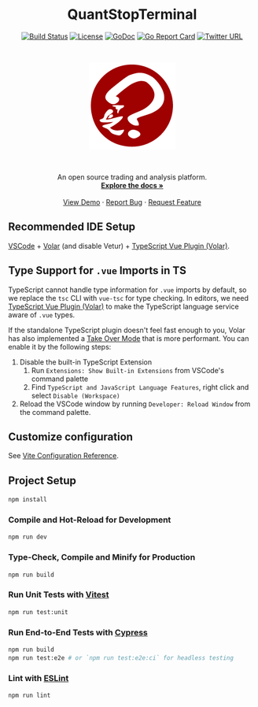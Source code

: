 <h1 align="center">QuantStopTerminal</h1>
<div align="center">

[![Build Status][build-status-img]][build-status-url]
[![License][license-img]][license-url]
[![GoDoc][godoc-img]][godoc-url]
[![Go Report Card][go-report-img]][go-report-url]
[![Twitter URL][twitter-img]][twitter-url]

</div>
<br>
<div align="center">

[![Logo][logo-img]][logo-url]

</div>
<br>
<p align="center">
  An open source trading and analysis platform.
  <br>
  <a href="https://github.com/quantstop/quantstopterminal"><strong>Explore the docs »</strong></a>
  <br>
  <br>
  <a href="https://github.com/quantstop/quantstopterminal">View Demo</a>
  ·
  <a href="https://github.com/QuantStop/QuantStopTerminal/issues/new?assignees=&labels=&template=bug_report.md&title=">Report Bug</a>
  ·
  <a href="https://github.com/QuantStop/QuantStopTerminal/issues/new?assignees=&labels=&template=feature_request.md&title=">Request Feature</a>
</p>

## Recommended IDE Setup

[VSCode](https://code.visualstudio.com/) + [Volar](https://marketplace.visualstudio.com/items?itemName=Vue.volar) (and disable Vetur) + [TypeScript Vue Plugin (Volar)](https://marketplace.visualstudio.com/items?itemName=Vue.vscode-typescript-vue-plugin).

## Type Support for `.vue` Imports in TS

TypeScript cannot handle type information for `.vue` imports by default, so we replace the `tsc` CLI with `vue-tsc` for type checking. In editors, we need [TypeScript Vue Plugin (Volar)](https://marketplace.visualstudio.com/items?itemName=Vue.vscode-typescript-vue-plugin) to make the TypeScript language service aware of `.vue` types.

If the standalone TypeScript plugin doesn't feel fast enough to you, Volar has also implemented a [Take Over Mode](https://github.com/johnsoncodehk/volar/discussions/471#discussioncomment-1361669) that is more performant. You can enable it by the following steps:

1. Disable the built-in TypeScript Extension
    1) Run `Extensions: Show Built-in Extensions` from VSCode's command palette
    2) Find `TypeScript and JavaScript Language Features`, right click and select `Disable (Workspace)`
2. Reload the VSCode window by running `Developer: Reload Window` from the command palette.

## Customize configuration

See [Vite Configuration Reference](https://vitejs.dev/config/).

## Project Setup

```sh
npm install
```

### Compile and Hot-Reload for Development

```sh
npm run dev
```

### Type-Check, Compile and Minify for Production

```sh
npm run build
```

### Run Unit Tests with [Vitest](https://vitest.dev/)

```sh
npm run test:unit
```

### Run End-to-End Tests with [Cypress](https://www.cypress.io/)

```sh
npm run build
npm run test:e2e # or `npm run test:e2e:ci` for headless testing
```

### Lint with [ESLint](https://eslint.org/)

```sh
npm run lint
```



<!-- MARKDOWN LINKS & IMAGES -->
<!-- https://www.markdownguide.org/basic-syntax/#reference-style-links -->
[build-status-url]: https://github.com/quantstop/quantstopterminal/actions/workflows/release.yml/badge.svg?branch=release
[build-status-img]: https://github.com/quantstop/quantstopterminal/actions/workflows/release.yml/badge.svg?branch=release
[license-url]: https://github.com/quantstop/quantstopterminal/blob/release/LICENSE
[license-img]: https://img.shields.io/badge/License-MIT-orange.svg?style=flat-round
[godoc-url]: https://godoc.org/github.com/quantstop/quantstopterminal
[godoc-img]: https://godoc.org/github.com/quantstop/quantstopterminal?status.svg
[go-report-url]: https://goreportcard.com/report/github.com/quantstop/quantstopterminal
[go-report-img]: https://goreportcard.com/badge/github.com/quantstop/quantstopterminal
[twitter-url]: https://twitter.com/quantstop
[twitter-img]: https://img.shields.io/badge/twitter-@QuantStop-wnZunKusqrz0QZNxE4Ag?logo=twitter&style=flat
[logo-url]: https://quantstop.com
[logo-img]: ../assets/images/qst.png
[vue-url]: https://vuejs.org/
[vue-img]: ../assets/images/vuejs-logo.png

